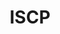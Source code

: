 ---
title: "ISCP"
description: "A website redesign and build for a non-profit contemporary art center in Brooklyn, NY. This site features a minimal design with unique typography, extensive archives and photo galleries, an interactive alumni map and secure login for artists and board members."
date: ""
featured: false
gallery: 
- 
  url: "/assets/images/ISCP.jpg"
  caption: null
- 
  url: "/assets/images/iscp-map-1.png"
  caption: null
tags: "development,nonprofit,art"
---